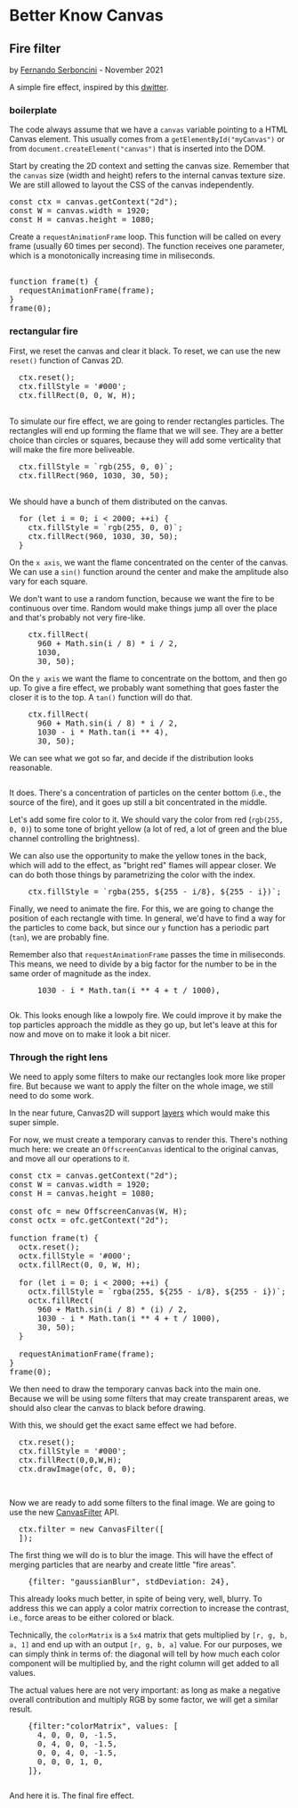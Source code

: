 ---
---
<!doctype html>
<html>
<head>
  <meta name="viewport" content="width=device-width,initial-scale=1.0">
  <title>Better Know Canvas</title>
<link rel="preconnect" href="https://fonts.googleapis.com">
<link rel="preconnect" href="https://fonts.gstatic.com" crossorigin>
<link href="https://fonts.googleapis.com/css2?family=Inconsolata:wght@400;700&family=Open+Sans:ital,wght@0,400;0,700;1,400;1,700&family=Rock+Salt&display=swap" rel="stylesheet">
<link rel="stylesheet" href="bkc.css">

<style>

</style>
<script src="//cdnjs.cloudflare.com/ajax/libs/highlight.js/11.3.1/highlight.min.js"></script>
</head>
<body>

<div id="bkc">
<aside><ol></ol></aside>
<main>

<h1>Better Know Canvas</h1>

<h2>Fire filter</h2>
<div class="author">by <a href="https://fserb.com">Fernando Serboncini</a> - November 2021</div>

<p>A simple fire effect, inspired by this <a href="https://www.dwitter.net/d/21204">dwitter</a>.

<h3>boilerplate</h3>

<p>The code always assume that we have a <code>canvas</code> variable pointing to
  a HTML Canvas element. This usually comes from a <code>getElementById("myCanvas")</code>
  or from <code>document.createElement("canvas")</code> that is inserted into the DOM.

<p>Start by creating the 2D context and setting the canvas size. Remember that the
 <code>canvas</code> size (width and height) refers to the internal
 canvas texture size. We are still allowed to layout the CSS of the canvas independently.

<pre>
const ctx = canvas.getContext("2d");
const W = canvas.width = 1920;
const H = canvas.height = 1080;
</pre>

<p>Create a <code>requestAnimationFrame</code> loop. This function will be called
on every frame (usually 60 times per second). The function receives one parameter,
which is a monotonically increasing time in miliseconds.

<pre op="add">

function frame(t) {
  requestAnimationFrame(frame);
}
frame(0);
</pre>


<h3>rectangular fire</h3>

<p>First, we reset the canvas and clear it black. To reset, we can use the new
  <code>reset()</code> function of Canvas 2D.

<pre op="ed:6">
  ctx.reset();
  ctx.fillStyle = '#000';
  ctx.fillRect(0, 0, W, H);

</pre>

<p>To simulate our fire effect, we are going to render rectangles particles.
  The rectangles will end up forming the flame that we will see. They are
  a better choice than circles or squares, because they will add some
  verticality that will make the fire more beliveable.

<pre op="ed:10">
  ctx.fillStyle = `rgb(255, 0, 0)`;
  ctx.fillRect(960, 1030, 30, 50);

</pre>

<p>We should have a bunch of them distributed on the canvas.

<pre op="ed:10:2">
  for (let i = 0; i < 2000; ++i) {
    ctx.fillStyle = `rgb(255, 0, 0)`;
    ctx.fillRect(960, 1030, 30, 50);
  }
</pre>


<p>On the <code>x axis</code>, we want the flame concentrated on the center of the canvas. We can use a <code>sin()</code> function around the center and make the
amplitude also vary for each square.

<p>We don't want to use a random function, because we want the fire to be continuous
over time. Random would make things jump all over the place and that's probably not very
fire-like.

<pre op="ed:12:1" spawn=2>
    ctx.fillRect(
      960 + Math.sin(i / 8) * i / 2,
      1030,
      30, 50);
</pre>

<p>On the <code>y axis</code> we want the flame to concentrate on the bottom, and
then go up. To give a fire effect, we probably want something that goes faster the
closer it is to the top. A <code>tan()</code> function will do that.

<pre op="ed:12:4">
    ctx.fillRect(
      960 + Math.sin(i / 8) * i / 2,
      1030 - i * Math.tan(i ** 4),
      30, 50);
</pre>

<p>We can see what we got so far, and decide if the distribution looks reasonable.

<pre op="add"></pre>
<canvas-demo></canvas-demo>

<p>It does. There's a concentration of particles on the center bottom (i.e., the source
  of the fire), and it goes up still a bit concentrated in the middle.

<p>Let's add some fire color to it. We should vary the color from
  red (<code>rgb(255, 0, 0)</code>) to some tone of bright yellow (a lot of red,
  a lot of green and the blue channel controlling the brightness).

<p>We can also use the opportunity to make the yellow tones in the back, which
  will add to the effect, as "bright red" flames will appear closer. We can do both
  those things by parametrizing the color with the index.

<pre op="ed:11:1" spawn=2>
    ctx.fillStyle = `rgba(255, ${255 - i/8}, ${255 - i})`;
</pre>

<canvas-demo></canvas-demo>

<p>Finally, we need to animate the fire. For this, we are going to change the position
  of each rectangle with time. In general, we'd have to find a way for the particles
  to come back, but since our <code>y</code> function has a periodic part (<code>tan</code>), we are probably fine.

<p>Remember also that <code>requestAnimationFrame</code> passes the time in miliseconds.
  This means, we need to divide by a big factor for the number to be in the same order of
  magnitude as the index.

<pre op="ed:14:1" spawn=2>
      1030 - i * Math.tan(i ** 4 + t / 1000),
</pre>

<pre op="add"></pre>
<canvas-demo></canvas-demo>

<p>Ok. This looks enough like a lowpoly fire. We could improve it by make the top particles
approach the middle as they go up, but let's leave at this for now and move on to make
it look a bit nicer.

<h3>Through the right lens</h3>

<p>We need to apply some filters to make our rectangles look more like proper fire.
But because we want to apply the filter on the whole image, we still need to do some work.

<p>In the near future, Canvas2D will support <a href="https://github.com/fserb/canvas2D/blob/master/spec/layers.md">layers</a> which would make this super simple.


<p>For now, we must create a temporary canvas to render this. There's nothing much here:
  we create an <code>OffscreenCanvas</code> identical to the original canvas, and move all
  our operations to it.

<pre>
const ctx = canvas.getContext("2d");
const W = canvas.width = 1920;
const H = canvas.height = 1080;

const ofc = new OffscreenCanvas(W, H);
const octx = ofc.getContext("2d");

function frame(t) {
  octx.reset();
  octx.fillStyle = '#000';
  octx.fillRect(0, 0, W, H);

  for (let i = 0; i < 2000; ++i) {
    octx.fillStyle = `rgba(255, ${255 - i/8}, ${255 - i})`;
    octx.fillRect(
      960 + Math.sin(i / 8) * (i) / 2,
      1030 - i * Math.tan(i ** 4 + t / 1000),
      30, 50);
  }

  requestAnimationFrame(frame);
}
frame(0);
</pre>

<p>We then need to draw the temporary canvas back into the main one. Because we will
  be using some filters that may create transparent areas, we should also clear
  the canvas to black before drawing.

<p>With this, we should get the exact same effect we had before.

<pre op="ed:21" spawn=2>
  ctx.reset();
  ctx.fillStyle = '#000';
  ctx.fillRect(0,0,W,H);
  ctx.drawImage(ofc, 0, 0);

</pre>

<pre op=add></pre>
<canvas-demo></canvas-demo>

<p>Now we are ready to add some filters to the final image. We are going to use the
  new <a href="https://github.com/fserb/canvas2D/blob/master/spec/filters.md">CanvasFilter</a> API.

<pre op="ed:24">
  ctx.filter = new CanvasFilter([
  ]);
</pre>

<p>The first thing we will do is to blur the image. This will have the effect of
  merging particles that are nearby and create little "fire areas".

<pre op="ed:25">
    {filter: "gaussianBlur", stdDeviation: 24},
</pre>

<canvas-demo></canvas-demo>

<p>This already looks much better, in spite of being very, well, blurry. To address this
  we can apply a color matrix correction to increase the contrast, i.e.,
  force areas to be either colored or black.

<p>Technically, the <code>colorMatrix</code> is a <code>5x4</code> matrix that gets
  multiplied by <code>[r, g, b, a, 1]</code> and end up with an output
  <code>[r, g, b, a]</code> value. For our purposes, we can simply think in terms of:
  the diagonal will tell by how much each color component will be multiplied by, and
  the right column will get added to all values.

<p>The actual values here are not
  very important: as long as make a negative overall
  contribution and multiply RGB by some factor, we will get a similar result.


<pre op="ed:26" spawn=2>
    {filter:"colorMatrix", values: [
      4, 0, 0, 0, -1.5,
      0, 4, 0, 0, -1.5,
      0, 0, 4, 0, -1.5,
      0, 0, 0, 1, 0,
    ]},
</pre>

<pre op=add></pre>
<canvas-demo></canvas-demo>

<p>And here it is. The final fire effect.

</main>
</div>

<script type="module">
import BKC from "./bkc.js";
BKC();
</script>
</body>
</html>
